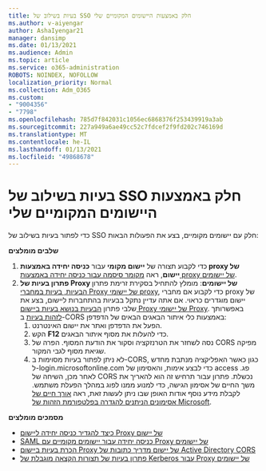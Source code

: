 ```yaml
---
title: בעיות בשילוב של SSO חלק באמצעות היישומים המקומיים שלי
ms.author: v-aiyengar
author: AshaIyengar21
manager: dansimp
ms.date: 01/13/2021
ms.audience: Admin
ms.topic: article
ms.service: o365-administration
ROBOTS: NOINDEX, NOFOLLOW
localization_priority: Normal
ms.collection: Adm_O365
ms.custom:
- "9004356"
- "7798"
ms.openlocfilehash: 785d7f842031c1056ec6868376f253439919a3ab
ms.sourcegitcommit: 227a949a6ae49cc52c7fdcef2f9fd202c746169d
ms.translationtype: MT
ms.contentlocale: he-IL
ms.lasthandoff: 01/13/2021
ms.locfileid: "49868678"
---
```

# <a name="issues-with-integrating-seamless-sso-with-my-on-premises-apps"></a>בעיות בשילוב של SSO חלק באמצעות היישומים המקומיים שלי

כדי לפתור בעיות בשילוב של SSO חלק עם יישומים מקומיים, בצע את הפעולות הבאות:

**שלבים מומלצים**

1. כדי לקבוע תצורה של **יישום מקומי** עבור **כניסה יחידה באמצעות proxy של יישום**, ראה [מקומר סיסמה עבור כניסה יחידה באמצעות proxy של יישומים](https://docs.microsoft.com/azure/active-directory/manage-apps/application-proxy-configure-single-sign-on-password-vaulting).
1. **פתרון בעיות של Proxy של יישומים**: מומלץ להתחיל בסקירת זרימת פתרון [הבעיות, בעיות במחברי Proxy של יישומי proxy](https://docs.microsoft.com/azure/active-directory/manage-apps/application-proxy-debug-connectors), כדי לקבוע אם מחברי proxy של יישום מוגדרים כראוי. אם אתה עדיין נתקל בבעיות בהתחברות ליישום, בצע את שלבי פתרון [הבעיות בנושא בעיות ביישום Proxy של יישומי Proxy](https://docs.microsoft.com/azure/active-directory/manage-apps/application-proxy-debug-apps). באפשרותך [לזהות בעיות](https://docs.microsoft.com/azure/active-directory/manage-apps/application-proxy-understand-cors-issues#understand-and-identify-cors-issues) ב-CORS באמצעות כלי איתור הבאגים הבאים של הדפדפן:
    1. הפעל את הדפדפן ואתר את יישום האינטרנט.
    1. הקש **F12** כדי להעלות את מסוף איתור הבאגים.
    1. נסה לשחזר את הטרנזקציה וסקור את הודעת המסוף. הפרה של CORS מפיקה שגיאת מסוף לגבי המקור.
    1. לא ניתן לפתור בעיות מסוימות ב-CORS, כגון כאשר האפליקציה מנתבת מחדש ל-login.microsoftonline.com כדי לבצע אימות, והאסימון של access פג. לאחר מכן, השיחה של CORS נכשלת. פתרון עבור תרחיש זה הוא להאריך את משך החיים של אסימון הגישה, כדי למנוע ממנו לפוג במהלך הפעלת משתמש. לקבלת מידע נוסף אודות האופן שבו ניתן לעשות זאת, ראה [אורך חיים של אסימונים הניתנים להגדרה בפלטפורמת הזהות של Microsoft](https://docs.microsoft.com/azure/active-directory/develop/active-directory-configurable-token-lifetimes).

**מסמכים מומלצים**

- [כיצד להגדיר כניסה יחידה ליישום Proxy של יישום](https://docs.microsoft.com/azure/active-directory/manage-apps/application-proxy-config-sso-how-to)
- [SAML כניסה יחידה עבור יישומים מקומיים עם Proxy של יישומים](https://docs.microsoft.com/azure/active-directory/manage-apps/application-proxy-configure-single-sign-on-on-premises-apps)
- [הכרת בעיות ביישום Proxy של יישום מדריך כתובות של Active Directory CORS](https://docs.microsoft.com/azure/active-directory/manage-apps/application-proxy-understand-cors-issues#solutions-for-application-proxy-cors-issues)
- [פתרון בעיות של תצורות הקצאה מוגבלת של Kerberos עבור Proxy של יישומים](https://docs.microsoft.com/azure/active-directory/manage-apps/application-proxy-back-end-kerberos-constrained-delegation-how-to)